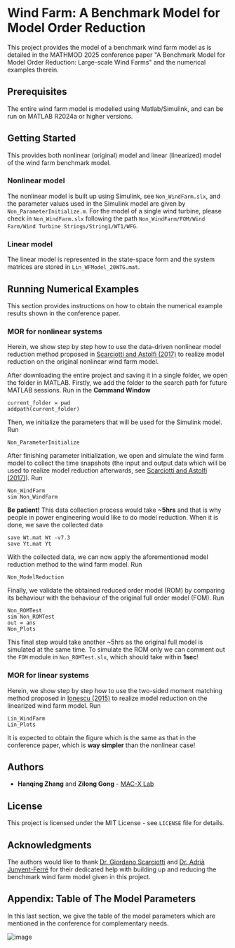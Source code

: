 # Wind Farm: A Benchmark Model for Model Order Reduction

This project provides the model of a benchmark wind farm model as is detailed in the MATHMOD 2025 conference paper "A Benchmark Model for Model Order Reduction: Large-scale Wind Farms" and the numerical examples therein.


## Prerequisites

The entire wind farm model is modelled using Matlab/Simulink, and can be run on MATLAB R2024a or higher versions.


## Getting Started

This provides both nonlinear (original) model and linear (linearized) model of the wind farm benchmark model.

### Nonlinear model

The nonlinear model is built up using Simulink, see `Non_WindFarm.slx`, and the parameter values used in the Simulink model are given by `Non_ParameterInitialize.m`. For the model of a single wind turbine, please check in `Non_WindFarm.slx` following the path `Non_WindFarm/FOM/Wind Farm/Wind Turbine Strings/String1/WT1/WFG`.

### Linear model

The linear model is represented in the state-space form and the system matrices are stored in `Lin_WFModel_20WTG.mat`.


## Running Numerical Examples

This section provides instructions on how to obtain the numerical example results shown in the conference paper.

### MOR for nonlinear systems

Herein, we show step by step how to use the data-driven nonlinear model reduction method proposed in [Scarciotti and Astolfi (2017)](https://www.sciencedirect.com/science/article/pii/S0005109817300249) to realize model reduction on the original nonlinear wind farm model. 

After downloading the entire project and saving it in a single folder, we open the folder in MATLAB. Firstly, we add the folder to the search path for future MATLAB sessions. Run in the **Command Window**

```
current_folder = pwd
addpath(current_folder)  
```
Then, we initialize the parameters that will be used for the Simulink model. Run

```
Non_ParameterInitialize
```

After finishing parameter initialization, we open and simulate the wind farm model to collect the time snapshots (the input and output data which will be used to realize model reduction afterwards, see [Scarciotti and Astolfi (2017)](https://www.sciencedirect.com/science/article/pii/S0005109817300249)). Run

```
Non_WindFarm
sim Non_WindFarm
```

**Be patient!** This data collection process would take **~5hrs** and that is why people in power engineering would like to do model reduction. When it is done, we save the collected data

```
save Wt.mat Wt -v7.3
save Yt.mat Yt
```

With the collected data, we can now apply the aforementioned model reduction method to the wind farm model. Run

```
Non_ModelReduction
```

Finally, we validate the obtained reduced order model (ROM) by comparing its behaviour with the behaviour of the original full order model (FOM). Run

```
Non_ROMTest
sim Non_ROMTest
out = ans
Non_Plots
```

This final step would take another ~5hrs as the original full model is simulated at the same time. To simulate the ROM only we can comment out the `FOM` module in `Non_ROMTest.slx`, which should take within **1sec**!

### MOR for linear systems

Herein, we show step by step how to use the two-sided moment matching method proposed in [Ionescu (2015)](https://ieeexplore.ieee.org/abstract/document/7336499) to realize model reduction on the linearized wind farm model. Run

```
Lin_WindFarm
Lin_Plots
```

It is expected to obtain the figure which is the same as that in the conference paper, which is **way simpler** than the nonlinear case!


## Authors

* **Hanqing Zhang** and **Zilong Gong** - [MAC-X Lab](https://giordanoscarciotti.com/mac-x-lab/)


## License

This project is licensed under the MIT License - see `LICENSE` file for details.

## Acknowledgments

The authors would like to thank [Dr. Giordano Scarciotti](https://profiles.imperial.ac.uk/g.scarciotti) and [Dr. Adrià Junyent-Ferré](https://profiles.imperial.ac.uk/adria.junyent-ferre) for their dedicated help with building up and reducing the benchmark wind farm model given in this project.


## Appendix: Table of The Model Parameters

In this last section, we give the table of the model parameters which are mentioned in the conference for complementary needs.

![image](https://github.com/user-attachments/assets/6cf0e5e2-4bcc-498b-b011-b591ff58b049)


